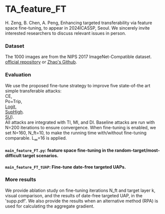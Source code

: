 # TA_feature_FT
H. Zeng, B. Chen, A. Peng, Enhancing targeted transferability via feature space fine-tuning, to appear in 2024ICASSP, Seoul. We sincerely invite interested researchers to discuss relevant issues in person.

### Dataset
The 1000 images are from the NIPS 2017 ImageNet-Compatible dataset. [official repository](https://github.com/cleverhans-lab/cleverhans/tree/master/cleverhans_v3.1.0/examples/nips17_adversarial_competition/dataset) or [Zhao's Github](https://github.com/ZhengyuZhao/Targeted-Tansfer/tree/main/dataset). 

### Evaluation
We use the proposed fine-tune strategy to improve five state-of-the art simple transferable attacks:   
CE,   
Po+Trip,  
[Logit](https://github.com/ZhengyuZhao/Targeted-Transfer),   
[SupHigh](https://github.com/zengh5/Transferable_targeted_attack).  
[SU](https://github.com/zhipeng-wei/Self-Universality)).  
All attacks are integrated with TI, MI, and DI. Baseline attacks are run with N=200 iterations to ensure convergence. When fine-tuning is enabled, we set N=160, N_ft=10, to make the running time with/without fine-tuning comparable.
L<sub>&infin;</sub>=16 is applied.

#### ```main_feature_FT.py```: feature space fine-tuning in the random-target/most-difficult target scenarios.
#### ```main_feature_FT_tUAP```: Fine-tune date-free targeted UAPs. 

### More results
We provide ablation study on fine-tuning iterations N_ft and target layer k, visual comparison, and the results of date-free targeted UAP, in the 'supp.pdf'. We also provide the results when an alternative method (RPA) is used for calculating the aggregate gradient.

